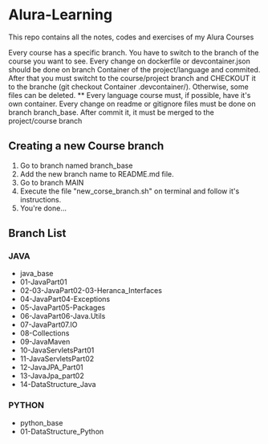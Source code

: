 # Alura-Learning

This repo contains all the notes, codes and exercises of my Alura Courses

Every course has a specific branch. You have to switch to the branch of the course you want to see.
Every change on dockerfile or devcontainer.json should be done on branch Container of the project/language and commited.
After that you must switcht to the course/project branch and CHECKOUT it to the branche (git checkout Container .devcontainer/).
Otherwise, some files can be deleted.
** Every language course must, if possible, have it's own container.
Every change on readme or gitignore files must be done on branch branch_base. After commit it, it must be merged to the project/course branch

## Creating a new Course branch

1. Go to branch named branch_base
2. Add the new branch name to README.md file.
3. Go to branch MAIN
4. Execute the file "new_corse_branch.sh" on terminal and follow it's instructions.
5. You're done...

## Branch List

### JAVA

- java_base
- 01-JavaPart01
- 02-03-JavaPart02-03-Heranca_Interfaces
- 04-JavaPart04-Exceptions
- 05-JavaPart05-Packages
- 06-JavaPart06-Java.Utils
- 07-JavaPart07.IO
- 08-Collections
- 09-JavaMaven
- 10-JavaServletsPart01
- 11-JavaServletsPart02
- 12-JavaJPA_Part01
- 13-JavaJpa_part02
- 14-DataStructure_Java

### PYTHON

- python_base
- 01-DataStructure_Python
